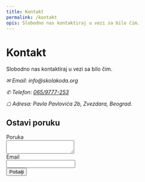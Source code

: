 ```yaml
---
title: Kontakt
permalink: /kontakt
opis: Slobodno nas kontaktiraj u vezi sa bilo čim.
---
```


# Kontakt

<p>Slobodno nas kontaktiraj u vezi sa bilo čim.</p>

<address>
  <p><span class="">✉</span> Email: info&#x40;skolakoda.org</p>

  <p><span class="">✆</span> Telefon: <a href="tel:+381659777253">065/9777-253</a></p>

  <p><span class="">☖</span> Adresa: Pavla Pavlovića 2b, Zvezdara, Beograd.</p>
</address>

<h2>Ostavi poruku</h2>

<form action="https://formspree.io/mudroljub@gmail.com" method="POST">
  <label for="poruka">Poruka</label><br>
  <textarea name="poruka" id="poruka" required></textarea><br>
  <label for="email">Email</label><br>
  <input type="email" name="email" id="email" required><br>
  <button class="btn-primary btn-big" type="submit">Pošalji</button>
</form>


<script type="application/ld+json">
{
  "@context": "http://schema.org",
  "@type": "Organization",
  "name": "Škola koda",
  "url": "{{site.url}}",
  "logo": "{{site.logo}}",
  "contactPoint": [{
    "@type": "ContactPoint",
    "telephone": "+381-65-9777-253",
    "contactType": "customer service"
  }]
}
</script>
